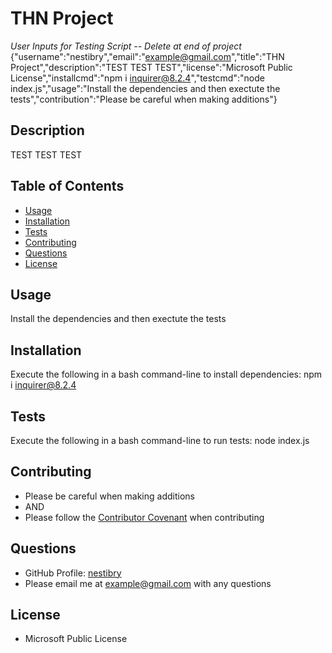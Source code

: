 # THN Project
*User Inputs for Testing Script -- Delete at end of project*
{"username":"nestibry","email":"example@gmail.com","title":"THN Project","description":"TEST TEST TEST","license":"Microsoft Public License","installcmd":"npm i inquirer@8.2.4","testcmd":"node index.js","usage":"Install the dependencies and then exectute the tests","contribution":"Please be careful when making additions"}

## Description

TEST TEST TEST

## Table of Contents

- [Usage](#usage)
- [Installation](#installation)
- [Tests](#tests)
- [Contributing](#contributing)
- [Questions](#questions)
- [License](#license)

## Usage

Install the dependencies and then exectute the tests

## Installation

Execute the following in a bash command-line to install dependencies:
npm i inquirer@8.2.4

## Tests

Execute the following in a bash command-line to run tests:
node index.js


## Contributing

- Please be careful when making additions
- AND
- Please follow the [Contributor Covenant](https://www.contributor-covenant.org/) when contributing


## Questions

- GitHub Profile: [nestibry](https://github.com/nestibry)
- Please email me at [example@gmail.com](mailto:example@gmail.com) with any questions

## License

- Microsoft Public License



